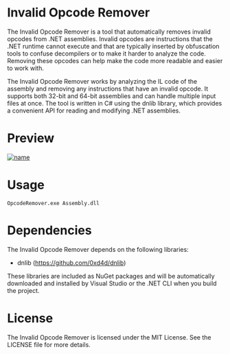 # Invalid Opcode Remover

The Invalid Opcode Remover is a tool that automatically removes invalid opcodes from .NET assemblies. Invalid opcodes are instructions that the .NET runtime cannot execute and that are typically inserted by obfuscation tools to confuse decompilers or to make it harder to analyze the code. Removing these opcodes can help make the code more readable and easier to work with.

The Invalid Opcode Remover works by analyzing the IL code of the assembly and removing any instructions that have an invalid opcode. It supports both 32-bit and 64-bit assemblies and can handle multiple input files at once. The tool is written in C# using the dnlib library, which provides a convenient API for reading and modifying .NET assemblies.

# Preview

[![name](https://i.imgur.com/w0icNxD.png)](https://i.imgur.com/w0icNxD.png)

# Usage

```OpcodeRemover.exe Assembly.dll```


# Dependencies

The Invalid Opcode Remover depends on the following libraries:

- dnlib (https://github.com/0xd4d/dnlib)

These libraries are included as NuGet packages and will be automatically downloaded and installed by Visual Studio or the .NET CLI when you build the project.

# License

The Invalid Opcode Remover is licensed under the MIT License. See the LICENSE file for more details.
